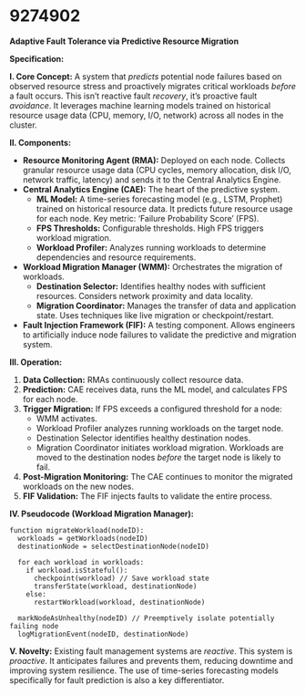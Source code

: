 # 9274902

**Adaptive Fault Tolerance via Predictive Resource Migration**

**Specification:**

**I. Core Concept:** A system that *predicts* potential node failures based on observed resource stress and proactively migrates critical workloads *before* a fault occurs. This isn’t reactive fault *recovery*, it’s proactive fault *avoidance*. It leverages machine learning models trained on historical resource usage data (CPU, memory, I/O, network) across all nodes in the cluster.

**II. Components:**

*   **Resource Monitoring Agent (RMA):** Deployed on each node. Collects granular resource usage data (CPU cycles, memory allocation, disk I/O, network traffic, latency) and sends it to the Central Analytics Engine.
*   **Central Analytics Engine (CAE):** The heart of the predictive system.
    *   **ML Model:**  A time-series forecasting model (e.g., LSTM, Prophet) trained on historical resource data. It predicts future resource usage for each node. Key metric: ‘Failure Probability Score’ (FPS).
    *   **FPS Thresholds:** Configurable thresholds.  High FPS triggers workload migration.
    *   **Workload Profiler:** Analyzes running workloads to determine dependencies and resource requirements.
*   **Workload Migration Manager (WMM):** Orchestrates the migration of workloads.
    *   **Destination Selector:** Identifies healthy nodes with sufficient resources.  Considers network proximity and data locality.
    *   **Migration Coordinator:** Manages the transfer of data and application state. Uses techniques like live migration or checkpoint/restart.
*   **Fault Injection Framework (FIF):** A testing component. Allows engineers to artificially induce node failures to validate the predictive and migration system.

**III. Operation:**

1.  **Data Collection:** RMAs continuously collect resource data.
2.  **Prediction:** CAE receives data, runs the ML model, and calculates FPS for each node.
3.  **Trigger Migration:** If FPS exceeds a configured threshold for a node:
    *   WMM activates.
    *   Workload Profiler analyzes running workloads on the target node.
    *   Destination Selector identifies healthy destination nodes.
    *   Migration Coordinator initiates workload migration. Workloads are moved to the destination nodes *before* the target node is likely to fail.
4.  **Post-Migration Monitoring:** The CAE continues to monitor the migrated workloads on the new nodes.
5.  **FIF Validation:** The FIF injects faults to validate the entire process.

**IV. Pseudocode (Workload Migration Manager):**

```pseudocode
function migrateWorkload(nodeID):
  workloads = getWorkloads(nodeID)
  destinationNode = selectDestinationNode(nodeID)

  for each workload in workloads:
    if workload.isStateful():
      checkpoint(workload) // Save workload state
      transferState(workload, destinationNode)
    else:
      restartWorkload(workload, destinationNode)

  markNodeAsUnhealthy(nodeID) // Preemptively isolate potentially failing node
  logMigrationEvent(nodeID, destinationNode)
```

**V. Novelty:**  Existing fault management systems are *reactive*. This system is *proactive*. It anticipates failures and prevents them, reducing downtime and improving system resilience. The use of time-series forecasting models specifically for fault prediction is also a key differentiator.